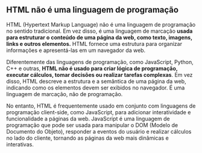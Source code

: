## HTML não é uma linguagem de programação

HTML (Hypertext Markup Language) não é uma linguagem de programação no sentido tradicional. Em vez disso, é uma linguagem de marcação **usada para estruturar o conteúdo de uma página da web, como texto, imagens, links e outros elementos.** HTML fornece uma estrutura para organizar informações e apresentá-las em um navegador da web.

Diferentemente das linguagens de programação, como JavaScript, Python, C++ e outras, **HTML não é usado para criar lógica de programação, executar cálculos, tomar decisões ou realizar tarefas complexas**. Em vez disso, HTML descreve a estrutura e a semântica de uma página da web, indicando como os elementos devem ser exibidos no navegador. É uma linguagem de marcação, não de programação.

No entanto, HTML é frequentemente usado em conjunto com linguagens de programação client-side, como JavaScript, para adicionar interatividade e funcionalidade a páginas da web. JavaScript é uma linguagem de programação que pode ser usada para manipular o DOM (Modelo de Documento do Objeto), responder a eventos do usuário e realizar cálculos no lado do cliente, tornando as páginas da web mais dinâmicas e interativas.